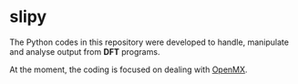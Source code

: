 # slipy #

The Python codes in this repository were developed to handle, manipulate and analyse output from **DFT** programs. 

At the moment, the coding is focused on dealing with [OpenMX](http://openmx-square.org/openmx_man3.9/).
